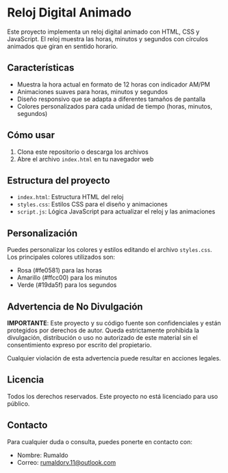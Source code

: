 # Reloj Digital Animado

Este proyecto implementa un reloj digital animado con HTML, CSS y JavaScript. El reloj muestra las horas, minutos y segundos con círculos animados que giran en sentido horario.

## Características

- Muestra la hora actual en formato de 12 horas con indicador AM/PM
- Animaciones suaves para horas, minutos y segundos
- Diseño responsivo que se adapta a diferentes tamaños de pantalla
- Colores personalizados para cada unidad de tiempo (horas, minutos, segundos)

## Cómo usar

1. Clona este repositorio o descarga los archivos
2. Abre el archivo `index.html` en tu navegador web

## Estructura del proyecto

- `index.html`: Estructura HTML del reloj
- `styles.css`: Estilos CSS para el diseño y animaciones
- `script.js`: Lógica JavaScript para actualizar el reloj y las animaciones

## Personalización

Puedes personalizar los colores y estilos editando el archivo `styles.css`. Los principales colores utilizados son:

- Rosa (#fe0581) para las horas
- Amarillo (#ffcc00) para los minutos
- Verde (#19da5f) para los segundos

## Advertencia de No Divulgación

**IMPORTANTE**: Este proyecto y su código fuente son confidenciales y están protegidos por derechos de autor. Queda estrictamente prohibida la divulgación, distribución o uso no autorizado de este material sin el consentimiento expreso por escrito del propietario.

Cualquier violación de esta advertencia puede resultar en acciones legales.

## Licencia

Todos los derechos reservados. Este proyecto no está licenciado para uso público.

## Contacto

Para cualquier duda o consulta, puedes ponerte en contacto con:

- Nombre: Rumaldo
- Correo: <rumaldorv.11@outlook.com>
